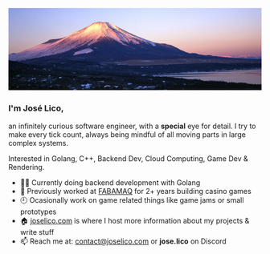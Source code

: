 <p align="center">
  <img src="https://github.com/jose-lico/jose-lico/blob/master/mt_fuji.webp"/>
</p>

### I'm José Lico,

an infinitely curious software engineer, with a **special** eye for detail.
I try to make every tick count, always being mindful of all moving parts in large complex systems.

Interested in Golang, C++, Backend Dev, Cloud Computing, Game Dev & Rendering.

- 👨‍💻 Currently doing backend development with Golang
- 🎰 Previously worked at [FABAMAQ](https://www.fabamaq.com/en) for 2+ years building casino games
- 🕘 Ocasionally work on game related things like game jams or small prototypes
- 🏠 [joselico.com](https://joselico.com) is where I host more information about my projects & write stuff
- 📫 Reach me at: [contact@joselico.com](mailto:contact@joselico.com) or **jose.lico** on Discord
